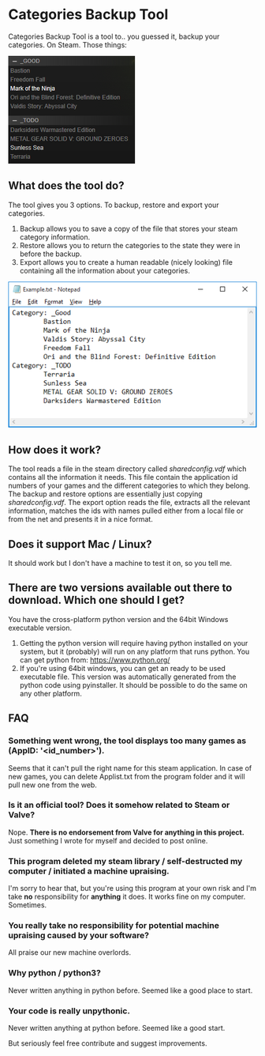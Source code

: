 # Categories Backup Tool

Categories Backup Tool is a tool to.. you guessed it, backup your categories. On Steam. Those things:

![Categories](https://raw.githubusercontent.com/DanielZa2/CategoriesBackupTool/master/Images/Im1.png)

## What does the tool do?

The tool gives you 3 options. To backup, restore and export your categories.

1. Backup allows you to save a copy of the file that stores your steam category information.
2. Restore allows you to return the categories to the state they were in before the backup.
3. Export allows you to create a human readable (nicely looking) file containing all the information about your categories.

![Export output](https://raw.githubusercontent.com/DanielZa2/CategoriesBackupTool/master/Images/Im2.png)

## How does it work?

The tool reads a file in the steam directory called *sharedconfig.vdf* which contains all the information it needs. This file contain the application id numbers of your games and  the different categories to which they belong. The backup and restore options are essentially just copying *sharedconfig.vdf*. The export option reads the file, extracts all the relevant information, matches the ids with names pulled either from a local file or from the net and presents it in a nice format.

## Does it support Mac / Linux?
It should work but I don't have a machine to test it on, so you tell me.

## There are two versions available  out there to download. Which one should I get?
You have the cross-platform python version and the 64bit Windows executable version.

1. Getting the python version will require having python installed on your system, but it (probably) will run on any platform that runs python. You can get python from:  https://www.python.org/ 
2. If you're using 64bit windows, you can get an ready to be used executable file. This version was automatically generated from the python code using pyinstaller. It should be possible to do the same on any other platform.

## FAQ

### Something went wrong, the tool displays too many games as (AppID: '<id_number>').
Seems that it can't pull the right name for this steam application. In case of new games, you can delete Applist.txt from the program folder and it will pull new one from the web.

### Is it an official tool? Does it somehow related to Steam or Valve?
Nope. **There is no endorsement from Valve for anything in this project.** Just something I wrote for myself and decided to post online.

### This program deleted my steam library / self-destructed my computer / initiated a machine upraising. 
I'm sorry to hear that, but you're using this program at your own risk and I'm take **no** responsibility for **anything** it does. It works fine on my computer. Sometimes.

### You really take no responsibility for potential machine upraising caused by your software?
All praise our new machine overlords.

### Why python / python3?
Never written anything in python before. Seemed like a good place to start.

### Your code is really unpythonic. 
Never written anything at python before. Seemed like a good start.

But seriously feel free contribute and suggest improvements.

